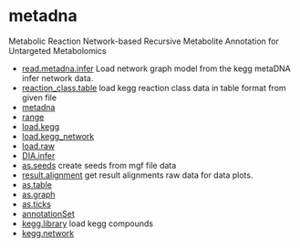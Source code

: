 # metadna

Metabolic Reaction Network-based Recursive Metabolite Annotation for Untargeted Metabolomics

+ [read.metadna.infer](metadna/read.metadna.infer.1) Load network graph model from the kegg metaDNA infer network data.
+ [reaction_class.table](metadna/reaction_class.table.1) load kegg reaction class data in table format from given file
+ [metadna](metadna/metadna.1) 
+ [range](metadna/range.1) 
+ [load.kegg](metadna/load.kegg.1) 
+ [load.kegg_network](metadna/load.kegg_network.1) 
+ [load.raw](metadna/load.raw.1) 
+ [DIA.infer](metadna/DIA.infer.1) 
+ [as.seeds](metadna/as.seeds.1) create seeds from mgf file data
+ [result.alignment](metadna/result.alignment.1) get result alignments raw data for data plots.
+ [as.table](metadna/as.table.1) 
+ [as.graph](metadna/as.graph.1) 
+ [as.ticks](metadna/as.ticks.1) 
+ [annotationSet](metadna/annotationSet.1) 
+ [kegg.library](metadna/kegg.library.1) load kegg compounds
+ [kegg.network](metadna/kegg.network.1) 
